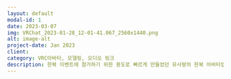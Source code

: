```yaml
---
layout: default
modal-id: 1
date: 2023-03-07
img: VRChat_2023-01-28_12-01-41.067_2560x1440.png
alt: image-alt
project-date: Jan 2023
client: 
category: VRC아바타, 모델링, 오디오 링크
description: 한복 이벤트에 참가하기 위한 용도로 빠르게 만들었던 유사땅의 한복 아바타입니다. <br/>손에 든 담뱃대는 직접 모델링했습니다.
---
```

